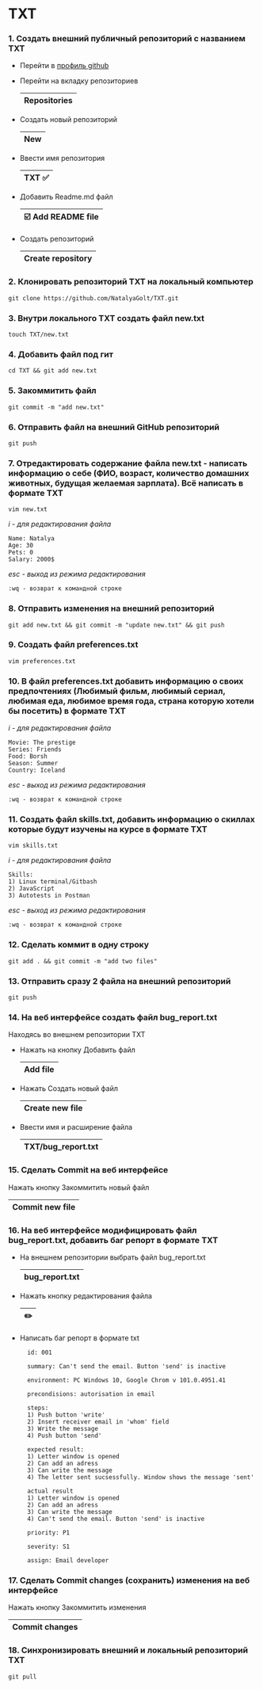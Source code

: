 # TXT
### 1. Создать внешний публичный репозиторий c названием TXT
- Перейти в [профиль github](https://github.com/NatalyaGolt, "NatalyaGolt github profile")
  
- Перейти на вкладку репозиториев

  |Repositories|
  |------------|
  
- Создать новый репозиторий
  
  |New|
  |---|
  
- Ввести имя репозитория
  
 
  |TXT :white_check_mark:|
  |-----------------------|
  
- Добавить Readme.md файл

  |:ballot_box_with_check: Add README file|
  |---------------------------------------|

- Создать репозиторий
  
  |Create repository|
  |-----------------|

### 2. Клонировать репозиторий TXT на локальный компьютер
    git clone https://github.com/NatalyaGolt/TXT.git
### 3. Внутри локального TXT создать файл new.txt
    touch TXT/new.txt
### 4. Добавить файл под гит
    cd TXT && git add new.txt
### 5. Закоммитить файл
    git commit -m "add new.txt"
### 6. Отправить файл на внешний GitHub репозиторий
    git push
### 7. Отредактировать содержание файла new.txt - написать информацию о себе (ФИО, возраст, количество домашних животных, будущая желаемая зарплата). Всё написать в формате TXT
    vim new.txt

_i - для редактирования файла_

    Name: Natalya
    Age: 30
    Pets: 0
    Salary: 2000$

_esc - выход из режима редактирования_

    :wq - возврат к командной строке
### 8. Отправить изменения на внешний репозиторий
    git add new.txt && git commit -m "update new.txt" && git push
### 9. Создать файл preferences.txt
    vim preferences.txt
### 10. В файл preferences.txt добавить информацию о своих предпочтениях (Любимый фильм, любимый сериал, любимая еда, любимое время года, страна которую хотели бы посетить) в формате TXT

_i - для редактирования файла_

    Movie: The prestige
    Series: Friends
    Food: Borsh
    Season: Summer
    Country: Iceland

_esc - выход из режима редактирования_

    :wq - возврат к командной строке
### 11. Создать файл skills.txt, добавить информацию о скиллах которые будут изучены на курсе в формате TXT
    vim skills.txt

_i - для редактирования файла_

    Skills:
    1) Linux terminal/Gitbash
    2) JavaScript
    3) Autotests in Postman

_esc - выход из режима редактирования_

    :wq - возврат к командной строке
### 12. Сделать коммит в одну строку
    git add . && git commit -m "add two files"
### 13. Отправить сразу 2 файла на внешний репозиторий
    git push
### 14. На веб интерфейсе создать файл bug_report.txt
Находясь во внешнем репозитории TXT
- Нажать на кнопку Добавить файл
  
  |Add file|
  |--------|

- Нажать Создать новый файл
  
  |Create new file|
  |---------------|

- Ввести имя и расширение файла
  
  |TXT/bug_report.txt|
  |--------------------|

### 15. Сделать Commit на веб интерфейсе
Нажать кнопку Закоммитить новый файл

  |Commit new file|
  |---------------|

### 16. На веб интерфейсе модифицировать файл bug_report.txt, добавить баг репорт в формате TXT
- На внешнем репозитории выбрать файл bug_report.txt 
  
  |bug_report.txt|
  |---------------|

- Нажать кнопку редактирования файла

  |:pencil2:|
  |---------|

- Написать баг репорт в формате txt
  
        id: 001

        summary: Can't send the email. Button 'send' is inactive

        environment: PC Windows 10, Google Chrom v 101.0.4951.41

        precondisions: autorisation in email

        steps:
        1) Push button 'write'
        2) Insert receiver email in 'whom' field
        3) Write the message
        4) Push button 'send'

        expected result: 
        1) Letter window is opened
        2) Can add an adress
        3) Can write the message
        4) The letter sent sucsessfully. Window shows the message 'sent'

        actual result
        1) Letter window is opened
        2) Can add an adress
        3) Can write the message
        4) Can't send the email. Button 'send' is inactive

        priority: P1

        severity: S1

        assign: Email developer


### 17.  Сделать Commit changes (сохранить) изменения на веб интерфейсе
Нажать кнопку Закоммитить изменения

|Commit changes|
|--------------|

### 18. Синхронизировать внешний и локальный репозиторий TXT
    git pull
